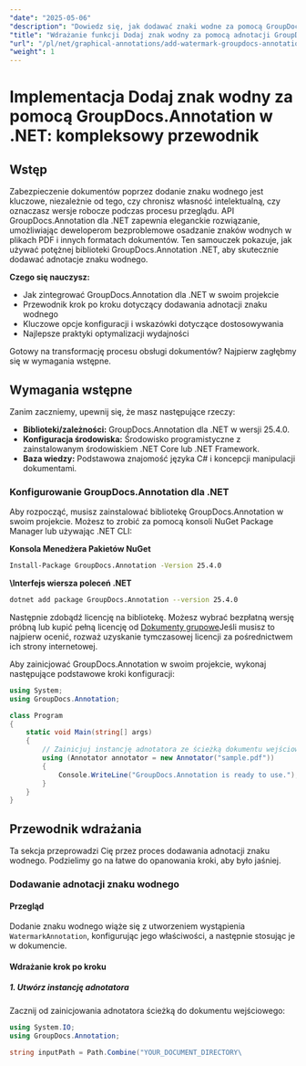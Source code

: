 ```yaml
---
"date": "2025-05-06"
"description": "Dowiedz się, jak dodawać znaki wodne za pomocą GroupDocs.Annotation dla .NET. Ten przewodnik obejmuje konfigurację, implementację krok po kroku i najlepsze praktyki zabezpieczania i brandingu dokumentów."
"title": "Wdrażanie funkcji Dodaj znak wodny za pomocą adnotacji GroupDocs.Annotation w środowisku .NET&#58; Kompleksowy przewodnik po zabezpieczeniach i budowaniu marki dokumentów"
"url": "/pl/net/graphical-annotations/add-watermark-groupdocs-annotation-net-guide/"
"weight": 1
---
```


# Implementacja Dodaj znak wodny za pomocą GroupDocs.Annotation w .NET: kompleksowy przewodnik

## Wstęp

Zabezpieczenie dokumentów poprzez dodanie znaku wodnego jest kluczowe, niezależnie od tego, czy chronisz własność intelektualną, czy oznaczasz wersje robocze podczas procesu przeglądu. API GroupDocs.Annotation dla .NET zapewnia eleganckie rozwiązanie, umożliwiając deweloperom bezproblemowe osadzanie znaków wodnych w plikach PDF i innych formatach dokumentów. Ten samouczek pokazuje, jak używać potężnej biblioteki GroupDocs.Annotation .NET, aby skutecznie dodawać adnotacje znaku wodnego.

**Czego się nauczysz:**
- Jak zintegrować GroupDocs.Annotation dla .NET w swoim projekcie
- Przewodnik krok po kroku dotyczący dodawania adnotacji znaku wodnego
- Kluczowe opcje konfiguracji i wskazówki dotyczące dostosowywania
- Najlepsze praktyki optymalizacji wydajności

Gotowy na transformację procesu obsługi dokumentów? Najpierw zagłębmy się w wymagania wstępne.

## Wymagania wstępne

Zanim zaczniemy, upewnij się, że masz następujące rzeczy:
- **Biblioteki/zależności:** GroupDocs.Annotation dla .NET w wersji 25.4.0.
- **Konfiguracja środowiska:** Środowisko programistyczne z zainstalowanym środowiskiem .NET Core lub .NET Framework.
- **Baza wiedzy:** Podstawowa znajomość języka C# i koncepcji manipulacji dokumentami.

### Konfigurowanie GroupDocs.Annotation dla .NET

Aby rozpocząć, musisz zainstalować bibliotekę GroupDocs.Annotation w swoim projekcie. Możesz to zrobić za pomocą konsoli NuGet Package Manager lub używając .NET CLI:

**Konsola Menedżera Pakietów NuGet**
```bash
Install-Package GroupDocs.Annotation -Version 25.4.0
```

**\Interfejs wiersza poleceń .NET**
```bash
dotnet add package GroupDocs.Annotation --version 25.4.0
```

Następnie zdobądź licencję na bibliotekę. Możesz wybrać bezpłatną wersję próbną lub kupić pełną licencję od [Dokumenty grupowe](https://purchase.groupdocs.com/buy)Jeśli musisz to najpierw ocenić, rozważ uzyskanie tymczasowej licencji za pośrednictwem ich strony internetowej.

Aby zainicjować GroupDocs.Annotation w swoim projekcie, wykonaj następujące podstawowe kroki konfiguracji:

```csharp
using System;
using GroupDocs.Annotation;

class Program
{
    static void Main(string[] args)
    {
        // Zainicjuj instancję adnotatora ze ścieżką dokumentu wejściowego.
        using (Annotator annotator = new Annotator("sample.pdf"))
        {
            Console.WriteLine("GroupDocs.Annotation is ready to use.");
        }
    }
}
```

## Przewodnik wdrażania

Ta sekcja przeprowadzi Cię przez proces dodawania adnotacji znaku wodnego. Podzielimy go na łatwe do opanowania kroki, aby było jaśniej.

### Dodawanie adnotacji znaku wodnego

#### Przegląd
Dodanie znaku wodnego wiąże się z utworzeniem wystąpienia `WatermarkAnnotation`, konfigurując jego właściwości, a następnie stosując je w dokumencie.

#### Wdrażanie krok po kroku

##### 1. Utwórz instancję adnotatora
Zacznij od zainicjowania adnotatora ścieżką do dokumentu wejściowego:

```csharp
using System.IO;
using GroupDocs.Annotation;

string inputPath = Path.Combine("YOUR_DOCUMENT_DIRECTORY\